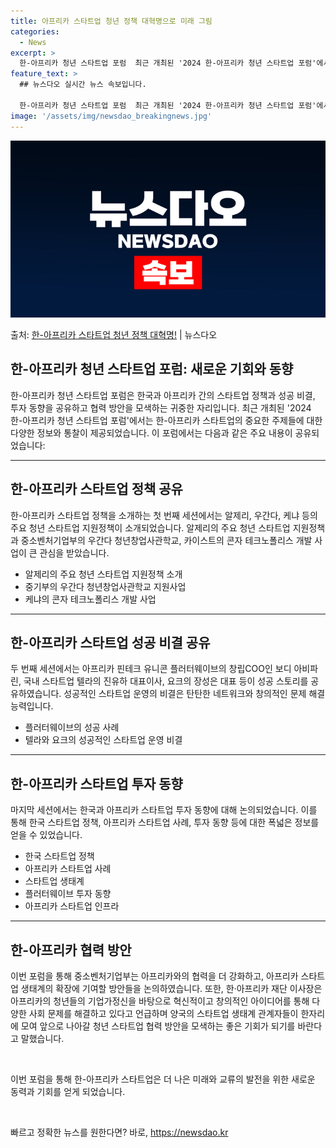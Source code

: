 ```yaml
---
title: 아프리카 스타트업 청년 정책 대혁명으로 미래 그림
categories:
  - News
excerpt: >
  한-아프리카 청년 스타트업 포럼  최근 개최된 '2024 한-아프리카 청년 스타트업 포럼'에서는 한국과 아프…
feature_text: >
  ## 뉴스다오 실시간 뉴스 속보입니다.

  한-아프리카 청년 스타트업 포럼  최근 개최된 '2024 한-아프리카 청년 스타트업 포럼'에서는 한국과 아프…
image: '/assets/img/newsdao_breakingnews.jpg'
---
```


![뉴스다오 속보](/assets/img/newsdao_breakingnews.jpg)

<p>출처: <a href="https://newsdao.kr/4107" rel="dofollow">한-아프리카 스타트업 청년 정책 대혁명!</a> | 뉴스다오</p>

<h2 data-ke-size="size26">한-아프리카 청년 스타트업 포럼: 새로운 기회와 동향</h2>
<p>한-아프리카 청년 스타트업 포럼은 한국과 아프리카 간의 스타트업 정책과 성공 비결, 투자 동향을 공유하고 협력 방안을 모색하는 귀중한 자리입니다. 최근 개최된 '2024 한-아프리카 청년 스타트업 포럼'에서는 한-아프리카 스타트업의 중요한 주제들에 대한 다양한 정보와 통찰이 제공되었습니다. 이 포럼에서는 다음과 같은 주요 내용이 공유되었습니다: </p>

<hr>

<h2 data-ke-size="size24">한-아프리카 스타트업 정책 공유</h2>
<p>한-아프리카 스타트업 정책을 소개하는 첫 번째 세션에서는 알제리, 우간다, 케냐 등의 주요 청년 스타트업 지원정책이 소개되었습니다. 알제리의 주요 청년 스타트업 지원정책과 중소벤처기업부의 우간다 청년창업사관학교, 카이스트의 콘자 테크노폴리스 개발 사업이 큰 관심을 받았습니다.</p>

<ul>
  <li>알제리의 주요 청년 스타트업 지원정책 소개</li>
  <li>중기부의 우간다 청년창업사관학교 지원사업</li>
  <li>케냐의 콘자 테크노폴리스 개발 사업</li>
</ul>

<hr>

<h2 data-ke-size="size24">한-아프리카 스타트업 성공 비결 공유</h2>
<p>두 번째 세션에서는 아프리카 핀테크 유니콘 플러터웨이브의 창립COO인 보디 아비파린, 국내 스타트업 텔라의 진유하 대표이사, 요크의 장성은 대표 등이 성공 스토리를 공유하였습니다. 성공적인 스타트업 운영의 비결은 탄탄한 네트워크와 창의적인 문제 해결 능력입니다.</p>

<ul>
  <li>플러터웨이브의 성공 사례</li>
  <li>텔라와 요크의 성공적인 스타트업 운영 비결</li>
</ul>

<hr>

<h2 data-ke-size="size24">한-아프리카 스타트업 투자 동향</h2>
<p>마지막 세션에서는 한국과 아프리카 스타트업 투자 동향에 대해 논의되었습니다. 이를 통해 한국 스타트업 정책, 아프리카 스타트업 사례, 투자 동향 등에 대한 폭넓은 정보를 얻을 수 있었습니다.</p>

<ul>
  <li>한국 스타트업 정책</li>
  <li>아프리카 스타트업 사례</li>
  <li>스타트업 생태계</li>
  <li>플러터웨이브 투자 동향</li>
  <li>아프리카 스타트업 인프라</li>
</ul>

<hr>

<h2 data-ke-size="size24">한-아프리카 협력 방안</h2>
<p>이번 포럼을 통해 중소벤처기업부는 아프리카와의 협력을 더 강화하고, 아프리카 스타트업 생태계의 확장에 기여할 방안들을 논의하였습니다. 또한, 한·아프리카 재단 이사장은 아프리카의 청년들의 기업가정신을 바탕으로 혁신적이고 창의적인 아이디어를 통해 다양한 사회 문제를 해결하고 있다고 언급하며 양국의 스타트업 생태계 관계자들이 한자리에 모여 앞으로 나아갈 청년 스타트업 협력 방안을 모색하는 좋은 기회가 되기를 바란다고 말했습니다.</p>

<p data-ke-size="size16">&nbsp;</p>

<p>이번 포럼을 통해 한-아프리카 스타트업은 더 나은 미래와 교류의 발전을 위한 새로운 동력과 기회를 얻게 되었습니다.</p>

<p data-ke-size="size16">&nbsp;</p> 

빠르고 정확한 뉴스를 원한다면? 바로, <a href="https://newsdao.kr" rel="dofollow">https://newsdao.kr</a>


